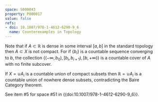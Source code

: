```yaml
---
space: S000043
property: P000017
value: false
refs:
- doi: 10.1007/978-1-4612-6290-9_6
  name: Counterexamples in Topology
---
```


Note that if $A \subset \mathbb{R}$ is dense in some interval $[a,b]$ in the standard topology then $A \subset X$ is not compact. For if $\{b_i\}$ is a countable sequence converging to $b$, the collection $\{(-\infty,b_0),[b_i,b_{i+1}),[b,+\infty)\}$ is a countable cover of $A$ with no finite subcover.

If $X = \cup A_i$ is a countable union of compact subsets then $\mathbb{R} = \cup A_i$ is a countable union of nowhere dense subsets, contradicting the Baire Category theorem.

See item #5 for space #51 in {{doi:10.1007/978-1-4612-6290-9_6}}.
